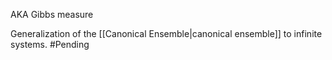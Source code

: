 AKA Gibbs measure

Generalization of the [[Canonical Ensemble|canonical ensemble]] to infinite systems.
#Pending
